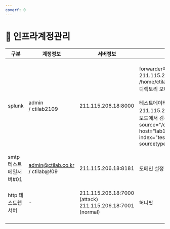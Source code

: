 ```yaml
---
coverY: 0
---
```


# 🔑 인프라계정관리



| 구분              | 계정정보                                       | 서버정보                                                                       | 비고                                                                                                                                                                                         |
| --------------- | ------------------------------------------ | -------------------------------------------------------------------------- | ------------------------------------------------------------------------------------------------------------------------------------------------------------------------------------------ |
| splunk          | <p>admin <br>/ ctilab2109</p>              | 211.115.206.18:8000                                                        | <p>forwarder에서는 211.115.206.18 /home/ctilab/SPLUNK_TEST 디렉토리 모니터링 중<br><br>테스트데이터 211.115.206.18:8000 대시보드에서 검색 검색 옵션 source="/data/*" host="lab18" index="test_data" sourcetype="csv"</p> |
| smtp 테스트메일서버#01 | <p>admin@ctilab.co.kr<br>/  ctilab@!09</p> | 211.115.206.18:8181                                                        | 도메인 설정                                                                                                                                                                                     |
| http 테스트웹서버     | -                                          | <p>211.115.206.18:7000<br>(attack)<br>211.115.206.18:7001 <br>(normal)</p> | 허니팟                                                                                                                                                                                        |
|                 |                                            |                                                                            |                                                                                                                                                                                            |
